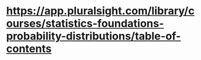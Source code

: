# https://app.pluralsight.com/library/courses/statistics-foundations-probability-distributions/table-of-contents